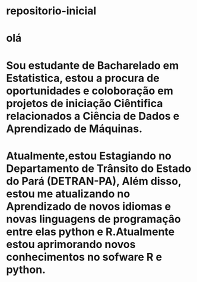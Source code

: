 # repositorio-inicial
# olá 
# Sou estudante de Bacharelado em Estatistica, estou  a procura de oportunidades e coloboração em projetos de iniciação Ciêntifica relacionados a Ciência de Dados e Aprendizado de Máquinas.
# Atualmente,estou Estagiando no Departamento de Trânsito do Estado do Pará (DETRAN-PA), Além disso, estou me atualizando no Aprendizado de novos idiomas e novas linguagens de programaçâo entre elas python e R.Atualmente estou aprimorando novos conhecimentos no sofware R e python.
